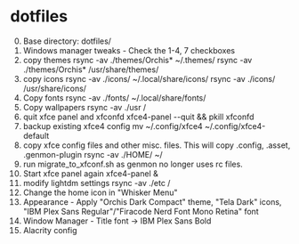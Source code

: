 # dotfiles
0. Base directory: dotfiles/
1. Windows manager tweaks - Check the 1-4, 7 checkboxes
2. copy themes
    rsync -av ./themes/Orchis* ~/.themes/
    rsync -av ./themes/Orchis* /usr/share/themes/
3. copy icons
    rsync -av ./icons/ ~/.local/share/icons/
    rsync -av ./icons/ /usr/share/icons/
4. Copy fonts
    rsync -av ./fonts/   ~/.local/share/fonts/
5. Copy wallpapers
    rsync -av ./usr /
6. quit xfce panel and xfconfd
    xfce4-panel --quit && pkill xfconfd
7. backup existing xfce4 config
    mv ~/.config/xfce4  ~/.config/xfce4-default
8. copy xfce config files and other misc. files. This will copy .config, .asset, .genmon-plugin
    rsync -av ./HOME/ ~/
9. run migrate_to_xfconf.sh as genmon no longer uses rc files.
10. Start xfce panel again
    xfce4-panel &
11. modify lightdm settings
    rsync -av ./etc /
12. Change the home icon in "Whisker Menu"
13. Appearance - Apply "Orchis Dark Compact" theme, "Tela Dark" icons, "IBM Plex Sans Regular"/"Firacode Nerd Font Mono Retina" font
14. Window Manager - Title font -> IBM Plex Sans Bold
15. Alacrity config

